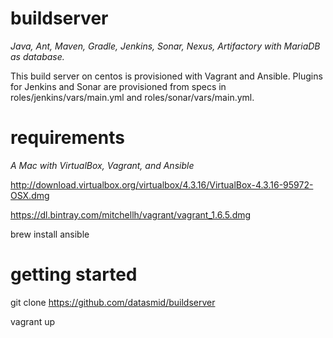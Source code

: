 buildserver
===========
*Java, Ant, Maven, Gradle, Jenkins, Sonar, Nexus, Artifactory with MariaDB as database.*

This build server on centos is provisioned with Vagrant and Ansible. 
Plugins for Jenkins and Sonar are provisioned from specs in roles/jenkins/vars/main.yml and roles/sonar/vars/main.yml.

requirements
============
*A Mac with VirtualBox, Vagrant, and Ansible*

http://download.virtualbox.org/virtualbox/4.3.16/VirtualBox-4.3.16-95972-OSX.dmg

https://dl.bintray.com/mitchellh/vagrant/vagrant_1.6.5.dmg

brew install ansible

getting started
===============
git clone https://github.com/datasmid/buildserver

vagrant up

